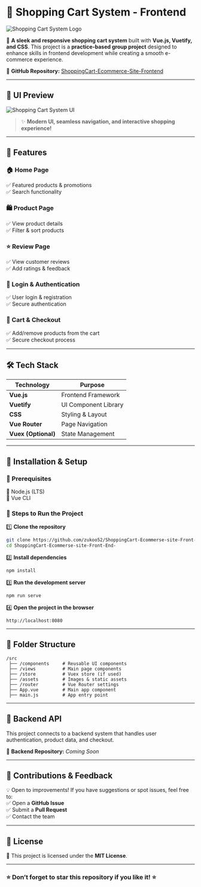 

# 🛒 **Shopping Cart System - Frontend**  

![Shopping Cart System Logo](https://github.com/user-attachments/assets/5ffc5adf-5259-4bfd-9cd3-a07d1d8c2d6c)  

🚀 **A sleek and responsive shopping cart system** built with **Vue.js, Vuetify, and CSS**. This project is a **practice-based group project** designed to enhance skills in frontend development while creating a smooth e-commerce experience.  

🔗 **GitHub Repository:** [ShoppingCart-Ecommerce-Site-Frontend](https://github.com/zukoo52/ShoppingCart-Ecommerse-site-Front-End-.git)  

---

## **🎨 UI Preview**  

![Shopping Cart System UI](https://github.com/user-attachments/assets/05457ced-ff2f-4089-9d61-491ca7f70b93)  

> ✨ **Modern UI, seamless navigation, and interactive shopping experience!**  

---

## **📌 Features**  

### **🏠 Home Page**  
✅ Featured products & promotions  
✅ Search functionality  

### **🛍️ Product Page**  
✅ View product details  
✅ Filter & sort products  

### **⭐ Review Page**  
✅ View customer reviews  
✅ Add ratings & feedback  

### **🔑 Login & Authentication**  
✅ User login & registration  
✅ Secure authentication  

### **🛒 Cart & Checkout**  
✅ Add/remove products from the cart  
✅ Secure checkout process  

---

## **🛠️ Tech Stack**  

| **Technology** | **Purpose** |
|--------------|------------|
| **Vue.js** | Frontend Framework |
| **Vuetify** | UI Component Library |
| **CSS** | Styling & Layout |
| **Vue Router** | Page Navigation |
| **Vuex (Optional)** | State Management |

---

## **🚀 Installation & Setup**  

### **🔹 Prerequisites**  
🔸 Node.js (LTS)  
🔸 Vue CLI  

### **🔹 Steps to Run the Project**  

1️⃣ **Clone the repository**  
```bash
git clone https://github.com/zukoo52/ShoppingCart-Ecommerse-site-Front-End-.git
cd ShoppingCart-Ecommerse-site-Front-End-
```

2️⃣ **Install dependencies**  
```bash
npm install
```

3️⃣ **Run the development server**  
```bash
npm run serve
```

4️⃣ **Open the project in the browser**  
```
http://localhost:8080
```

---

## **📜 Folder Structure**  

```
/src
 ├── /components     # Reusable UI components
 ├── /views          # Main page components
 ├── /store          # Vuex store (if used)
 ├── /assets         # Images & static assets
 ├── /router         # Vue Router settings
 ├── App.vue         # Main app component
 ├── main.js         # App entry point
```

---

## **📌 Backend API**  
This project connects to a backend system that handles user authentication, product data, and checkout.  

🔹 **Backend Repository:** _Coming Soon_  

---

## **📩 Contributions & Feedback**  

💡 Open to improvements! If you have suggestions or spot issues, feel free to:  
✅ Open a **GitHub Issue**  
✅ Submit a **Pull Request**  
✅ Contact the team  

---

## **📌 License**  
📜 This project is licensed under the **MIT License**.  

---

### **⭐ Don’t forget to star this repository if you like it! ⭐**  

